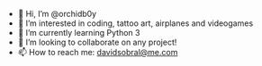 - 👋 Hi, I’m @orchidb0y
- 👀 I’m interested in coding, tattoo art, airplanes and videogames
- 🌱 I’m currently learning Python 3
- 💞️ I’m looking to collaborate on any project!
- 📫 How to reach me: davidsobral@me.com

<!---
orchidb0y/orchidb0y is a ✨ special ✨ repository because its `README.md` (this file) appears on your GitHub profile.
You can click the Preview link to take a look at your changes.
--->
